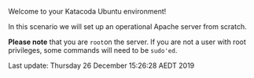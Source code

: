 Welcome to your Katacoda Ubuntu environment!

In this scenario we will set up an operational Apache server from scratch.

**Please note** that you are `root`on the server.
If you are not a user with root privileges, some commands will need to be `sudo'ed`.









Last update: Thursday 26 December  15:26:28 AEDT 2019
